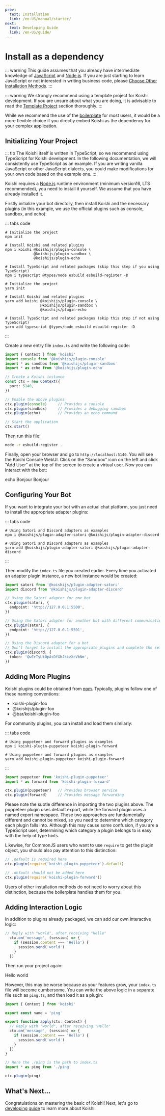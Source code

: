 ```yaml
---
prev:
  text: Installation
  link: /en-US/manual/starter/
next:
  text: Developing Guide
  link: /en-US/guide/
---
```


# Install as a dependency

::: warning
This guide assumes that you already have intermediate knowledge of [JavaScript](https://developer.mozilla.org/zh-CN/docs/Web/JavaScript) and [Node.js](https://nodejs.org/). If you are just starting to learn JavaScript or not interested in writing business code, please [Choose Other Installation Methods](./index.md).
:::

::: warning
We strongly recommend using a template project for Koishi development. If you are unsure about what you are doing, it is advisable to read the [Template Project](./boilerplate.md) section thoroughly.
:::

While we recommend the use of the [boilerplate](./boilerplate.md) for most users, it would be a more flexible choice if you directly embed Koishi as the dependency for your complex application.

## Initializing Your Project

::: tip
The Koishi itself is written in TypeScript, so we recommend using TypeScript for Koishi development. In the following documentation, we will consistently use TypeScript as an example. If you are writing vanilla JavaScript or other JavaScript dialects, you could make modifications for your own code based on the example one.
:::

Koishi requires a [Node.js](https://nodejs.org/) runtime environment (minimum version16, LTS recommended), you need to install it yourself. We assume that you have already installed it.

Firstly initialize your bot directory, then install Koishi and the necessary plugins (in this example, we use the official plugins such as console, sandbox, and echo):

::: tabs code
```npm
# Initialize the project
npm init

# Install Koishi and related plugins
npm i koishi @koishijs/plugin-console \
             @koishijs/plugin-sandbox \
             @koishijs/plugin-echo

# Install TypeScript and related packages (skip this step if you using TypeScript)
npm i typescript @types/node esbuild esbuild-register -D
```
```yarn
# Initialize the project
yarn init

# Install Koishi and related plugins
yarn add koishi @koishijs/plugin-console \
                @koishijs/plugin-sandbox \
                @koishijs/plugin-echo

# Install TypeScript and related packages (skip this step if not using TypeScript)
yarn add typescript @types/node esbuild esbuild-register -D
```
:::

Create a new entry file `index.ts` and write the following code:

```ts title=index.ts no-extra-header
import { Context } from 'koishi'
import console from '@koishijs/plugin-console'
import * as sandbox from '@koishijs/plugin-sandbox'
import * as echo from '@koishijs/plugin-echo'

// Create a Koishi instance
const ctx = new Context({
  port: 5140,
})

// Enable the above plugins
ctx.plugin(console)     // Provides a console
ctx.plugin(sandbox)     // Provides a debugging sandbox
ctx.plugin(echo)        // Provides an echo command

// Start the application
ctx.start()
```

Then run this file:

```sh
node -r esbuild-register .
```

Finally, open your browser and go to `http://localhost:5140`. You will see the Koishi Console WebUI. Click on the "Sandbox" icon on the left and click "Add User" at the top of the screen to create a virtual user. Now you can interact with the bot:

<chat-panel>
<chat-message nickname="Alice">echo Bonjour</chat-message>
<chat-message nickname="Koishi">Bonjour</chat-message>
</chat-panel>

## Configuring Your Bot

If you want to integrate your bot with an actual chat platform, you just need to install the appropriate adapter plugins:

::: tabs code
```npm
# Using Satori and Discord adapters as examples
npm i @koishijs/plugin-adapter-satori @koishijs/plugin-adapter-discord
```
```yarn
# Using Satori and Discord adapters as examples
yarn add @koishijs/plugin-adapter-satori @koishijs/plugin-adapter-discord
```
:::

Then modify the `index.ts` file you created earlier. Every time you activated an adapter plugin instance, a new bot instance would be created:

```ts title=index.ts
import satori from '@koishijs/plugin-adapter-satori'
import discord from '@koishijs/plugin-adapter-discord'

// Using the Satori adapter for one bot
ctx.plugin(satori, {
  endpoint: 'http://127.0.0.1:5500',
})

// Using the Satori adapter for another bot with different communication methods
ctx.plugin(satori, {
  endpoint: 'http://127.0.0.1:5501',
})

// Using the Discord adapter for a bot
// Don't forget to install the appropriate plugins and complete the setup before using it
ctx.plugin(discord, {
  token: 'QwErTyUiOpAsDfGhJkLzXcVbNm',
})
```

## Adding More Plugins

Koishi plugins could be obtained from [npm](https://www.npmjs.com). Typically, plugins follow one of these naming conventions:

- koishi-plugin-foo
- @koishijs/plugin-foo
- @bar/koishi-plugin-foo

For community plugins, you can install and load them similarly:

::: tabs code
```npm
# Using puppeteer and forward plugins as examples
npm i koishi-plugin-puppeteer koishi-plugin-forward
```
```yarn
# Using puppeteer and forward plugins as examples
yarn add koishi-plugin-puppeteer koishi-plugin-forward
```
:::

```ts title=index.ts
import puppeteer from 'koishi-plugin-puppeteer'
import * as forward from 'koishi-plugin-forward'

ctx.plugin(puppeteer)   // Provides browser service
ctx.plugin(forward)     // Provides message forwarding
```

Please note the subtle difference in importing the two plugins above. The puppeteer plugin uses default export, while the forward plugin uses a named export namespace. These two approaches are fundamentally different and cannot be mixed, so you need to determine which category each plugin falls into. Although this may cause some confusion, if you are a TypeScript user, determining which category a plugin belongs to is easy with the help of type hints.

Likewise, for CommonJS users who want to use `require` to get the plugin object, you should also pay attention to this distinction:

```ts title=index.ts
// .default is required here
ctx.plugin(require('koishi-plugin-puppeteer').default)

// .default should not be added here
ctx.plugin(require('koishi-plugin-forward'))
```

Users of other installation methods do not need to worry about this distinction, because the boilerplate handles them for you.

## Adding Interaction Logic

In addition to plugins already packaged, we can add our own interactive logic:

```ts title=index.ts
// Reply with "world", after receiving "Hello"
  ctx.on('message', (session) => {
    if (session.content === 'Hello') {
      session.send('world')
    }
  })
```

Then run your project again:

<chat-panel>
<chat-message nickname="Alice">Hello</chat-message>
<chat-message nickname="Koishi">world</chat-message>
</chat-panel>

However, this may be worse because as your features grow, your `index.ts` file will become cumbersome. You can write the above logic in a separate file such as `ping.ts`, and then load it as a plugin:

```ts title=ping.ts no-extra-header
import { Context } from 'koishi'

export const name = 'ping'

export function apply(ctx: Context) {
  // Reply with "world", after receiving "Hello"
  ctx.on('message', (session) => {
    if (session.content === 'Hello') {
      session.send('world')
    }
  })
}
```

```ts title=index.ts
// Here the ./ping is the path to index.ts
import * as ping from './ping'

ctx.plugin(ping)
```

## What's Next...

Congratulations on mastering the basic of Koishi! Next, let's go to [developing guide](../../guide/) to learn more about Koishi.
